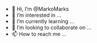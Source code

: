 - 👋 Hi, I’m @MarkoMarks
- 👀 I’m interested in ...
- 🌱 I’m currently learning ...
- 💞️ I’m looking to collaborate on ...
- 📫 How to reach me ...

<!---
MarkoMarks/MarkoMarks is a ✨ special ✨ repository because its `README.md` (this file) appears on your GitHub profile.
You can click the Preview link to take a look at your changes.
--->
